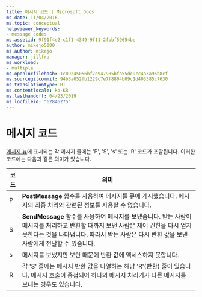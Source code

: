 ```yaml
---
title: 메시지 코드 | Microsoft Docs
ms.date: 11/04/2016
ms.topic: conceptual
helpviewer_keywords:
- message codes
ms.assetid: 9f91f4e2-c1f1-4349-9f11-2fbbf59654be
author: mikejo5000
ms.author: mikejo
manager: jillfra
ms.workload:
- multiple
ms.openlocfilehash: 1c09245056bf7e947985bfa55dc9cc4a3a96b8cf
ms.sourcegitcommit: 94b3a052fb1229c7e7f8804b09c1d403385c7630
ms.translationtype: HT
ms.contentlocale: ko-KR
ms.lasthandoff: 04/23/2019
ms.locfileid: "62846275"
---
```

# <a name="message-codes"></a>메시지 코드
[메시지 뷰](../debugger/messages-view.md)에 표시되는 각 메시지 줄에는 'P', 'S', 's' 또는 'R' 코드가 포함됩니다. 이러한 코드에는 다음과 같은 의미가 있습니다.

|코드|의미|
|----------|-------------|
|P|**PostMessage** 함수를 사용하여 메시지를 큐에 게시했습니다. 메시지의 최종 처리와 관련된 정보를 사용할 수 없습니다.|
|S|**SendMessage** 함수를 사용하여 메시지를 보냈습니다. 받는 사람이 메시지를 처리하고 반환할 때까지 보낸 사람은 제어 권한을 다시 얻지 못한다는 것을 나타냅니다. 따라서 받는 사람은 다시 반환 값을 보낸 사람에게 전달할 수 있습니다.|
|s|메시지를 보냈지만 보안 때문에 반환 값에 액세스하지 못합니다.|
|R|각 'S' 줄에는 메시지 반환 값을 나열하는 해당 'R'(반환) 줄이 있습니다. 메시지 호출이 중첩되어 하나의 메시지 처리기가 다른 메시지를 보내는 경우도 있습니다.|